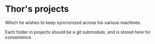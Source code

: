 # Thor's projects
Which he wishes to keep syncronized across his various machines.

Each folder in projects should be a git submodule, and is stored here for convenience.
